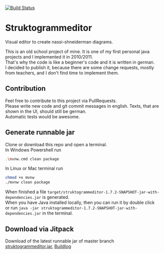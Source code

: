 [![Build Status](https://travis-ci.org/kekru/struktogrammeditor.svg?branch=master)](https://travis-ci.org/kekru/struktogrammeditor)  
# Struktogrammeditor
Visual editor to create nassi-shneiderman diagrams.

This is an old school project of mine. It is one of my first personal java projects and I implemented it in 2010/2011.  
That's why the code is like a beginner's code and it is written in german.  
I decided to publish it, because there are some change requests, mostly from teachers, and I don't find time to implement them.

## Contribution  
Feel free to contribute to this project via PullRequests.  
Please write new code and git commit messages in english. Texts, that are shown in the UI, should still be german.  
Automatic tests would be awesome.

## Generate runnable jar  
Clone or download this repo and open a terminal.  
In Windows Powershell run  
```bash
.\mvnw.cmd clean package
```

In Linux or Mac terminal run  
```bash
chmod +x mvnw
./mvnw clean package
```

When finished a file `target/struktogrammeditor-1.7.2-SNAPSHOT-jar-with-dependencies.jar` is generated.  
When you have Java installed locally, then you can run it by double click   
or run `java -jar struktogrammeditor-1.7.2-SNAPSHOT-jar-with-dependencies.jar` in the terminal.   

## Download via Jitpack
Download of the latest runnable jar of master branch [struktogrammeditor.jar](https://jitpack.io/com/github/kekru/struktogrammeditor/master-SNAPSHOT/struktogrammeditor-master-SNAPSHOT-jar-with-dependencies.jar), [Buildlog](https://jitpack.io/com/github/kekru/struktogrammeditor/master-SNAPSHOT/build.log)  
